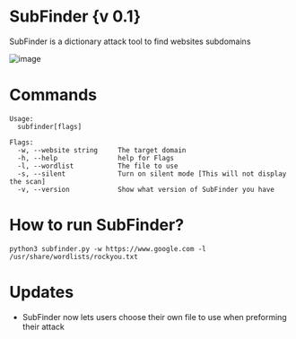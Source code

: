 # SubFinder {v 0.1}
SubFinder is a dictionary attack tool to find websites subdomains

![image](https://user-images.githubusercontent.com/72777943/163680087-fd6944a2-2b55-4d0b-b7ed-d2e028029829.png)
# Commands
```
Usage:
  subfinder[flags]

Flags:
  -w, --website string     The target domain
  -h, --help               help for Flags
  -l, --wordlist           The file to use     
  -s, --silent             Turn on silent mode [This will not display the scan]
  -v, --version            Show what version of SubFinder you have
```
# How to run SubFinder?
```
python3 subfinder.py -w https://www.google.com -l /usr/share/wordlists/rockyou.txt
```
# Updates

- SubFinder now lets users choose their own file to use when preforming their attack

